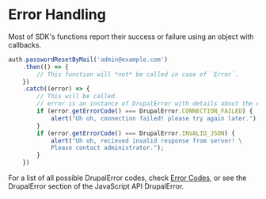 # Error Handling

Most of SDK's functions report their success or failure using an object with callbacks. 


```js {8,11}
auth.passwordResetByMail('admin@example.com')
    .then(() => { 
        // This function will *not* be called in case of `Error`.
    })
    .catch((error) => {
        // This will be called.
        // error is an instance of DrupalError with details about the error.
        if (error.getErrorCode() === DrupalError.CONNECTION_FAILED) {
            alert("Uh oh, connection failed! please try again later.");
        }
        if (error.getErrorCode() === DrupalError.INVALID_JSON) {
            alert("Uh oh, recieved invalid response from server! \
            Please contact administrator.");
        }
    }) 
```

For a list of all possible DrupalError codes, check [Error Codes](guide/error-codes), or see the DrupalError section of the JavaScript API DrupalError.